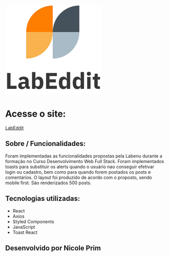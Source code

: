 ![Logo](./img-readme/Logo.svg)

# Acesse o site:

<a href=http://labeddit-nicole.surge.sh>LabEddit</a>

## Sobre / Funcionalidades:

Foram implementadas as funcionalidades propostas pela Labenu durante a formação no Curso Desenvolvimento Web Full Stack. Foram implementados toasts para substituir os alerts quando o usuário nao conseguir efetivar login ou cadastro, bem como para quando forem postados os posts e comentários. O layout foi produzido de acordo com o proposto, sendo mobile first. São renderizados 500 posts.

## Tecnologias utilizadas:

- React
- Axios
- Styled Components
- JavaScript
- Toast React


## Desenvolvido por Nicole Prim
